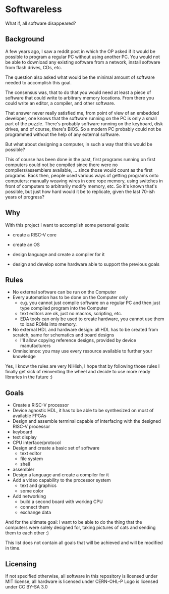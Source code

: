 
# Softwareless

What if, all software disappeared?

  

## Background

A few years ago, I saw a reddit post in which the OP asked if it would be possible to program a regular PC without using another PC. You would not be able to download any existing software from a network, install software from flash drives, CDs, etc.

The question also asked what would be the minimal amount of software needed to accomplish this goal.

The consensus was, that to do that you would need at least a piece of software that could write to arbitrary memory locations. From there you could write an editor, a compiler, and other software.

  

That answer never really satisfied me, from point of view of an embedded developer, one knows that the software running on the PC is only a small part of the puzzle. There's probably software running on the keyboard, disk drives, and of course, there's BIOS. So a modern PC probably could not be programmed without the help of any external software.

  

But what about designing a computer, in such a way that this would be possible?

  

This of course has been done in the past, first programs running on first computers could not be compiled since there were no compilers/assemblers available, ... since those would count as the first programs. Back then, people used various ways of getting programs onto computers: manually weaving wires in core rope memory, using switches in front of computers to arbitrarily modify memory, etc. So it's known that's possible, but just how hard would it be to replicate, given the last 70-ish years of progress?

  

## Why

  

With this project I want to accomplish some personal goals:

* create a RISC-V core

* create an OS

* design language and create a compiler for it

* design and develop some hardware able to support the previous goals

  

## Rules

  

* No external software can be run on the Computer
* Every automation has to be done on the Computer only
  * e.g. you cannot just compile software on a regular PC and then just type compiled program into the Computer
  * text editors are ok, just no macros, scripting, etc.
  * EDA tools can only be used to create hardware, you cannot use them to load ROMs into memory.
* No external HDL and hardware design: all HDL has to be created from scratch, same for schematics and board designs
  * I'll allow copying reference designs, provided by device manufacturers
* Omniscience: you may use every resource available to further your knowledge

  

Yes, I know the rules are very NIHish, I hope that by following those rules I finally get sick of reinventing the wheel and decide to use more ready libraries in the future :)

  

## Goals

*   Create a RISC-V processor
  * Device agnostic HDL, it has to be able to be synthesized on most of available FPGAs
*   Design and assemble terminal capable of interfacing with the designed RISC-V processor
  * keyboard
  * text display
  * CPU interface/protocol
* Design and create a basic set of software
  * text editor
  * file system
  * shell
* assembler
* Design a language and create a compiler for it
* Add a video capability to the processor system
  * text and graphics
  * some color
* Add networking
  * build a second board with working CPU
  * connect them
  * exchange data

And for the ultimate goal: I want to be able to do the thing that the computers were solely designed for, taking pictures of cats and sending them to each other :)

This list does not contain all goals that will be achieved and will be modified in time.

## Licensing

If not specified otherwise, all software in this repository is licensed under MIT license, all hardware is licensed under CERN-OHL-P
Logo is licensed under CC BY-SA 3.0